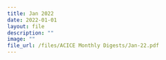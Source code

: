 ```yaml
---
title: Jan 2022
date: 2022-01-01
layout: file
description: ""
image: ""
file_url: /files/ACICE Monthly Digests/Jan-22.pdf
---
```

